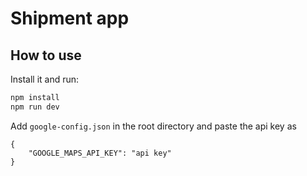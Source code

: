 # Shipment app

## How to use

Install it and run:

```bash
npm install
npm run dev
```

Add `google-config.json` in the root directory and paste the api key as 

```
{
    "GOOGLE_MAPS_API_KEY": "api key"
}
```

